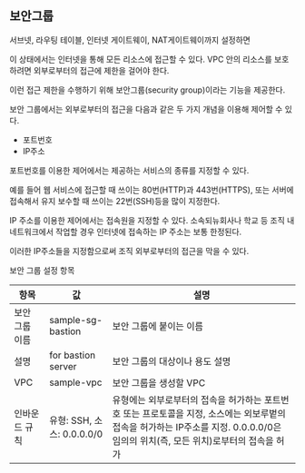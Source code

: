 ## 보안그룹

서브넷, 라우팅 테이블, 인터넷 게이트웨이, NAT게이트웨이까지 설정하면

이 상태에서는 인터넷을 통해 모든 리소스에 접근할 수 있다. VPC 안의 리소스를 보호하려면 외부로부터의 접근에 제한을 걸어야 한다.

이런 접근 제한을 수행하기 위해 보안그룹(security group)이라는 기능을 제공한다.

보안 그룹에서는 외부로부터의 접근을 다음과 같은 두 가지 개념을 이용해 제어할 수 있다.

- 포트번호
- IP주소

포트번호를 이용한 제어에서는 제공하는 서비스의 종류를 지정할 수 있다.

예를 들어 웹 서비스에 접근할 때 쓰이는 80번(HTTP)과 443번(HTTPS), 또는 서버에 접속해서 유지 보수할 때 쓰이는 22번(SSH)등을 많이 지정한다.

IP 주소를 이용한 제어에서는 접속원을 지정할 수 있다. 소속되뉴회사나 학교 등 조직 내 네트워크에서 작업할 경우 인터넷에 접속하는 IP 주소는 보통 한정된다.

이러한 IP주소들을 지정함으로써 조직 외부로부터의 접근을 막을 수 있다.

보안 그룹 설정 항목

| 항목           | 값                         | 설명                                                                                                                                                                               |
| -------------- | -------------------------- | ---------------------------------------------------------------------------------------------------------------------------------------------------------------------------------- |
| 보안 그룹 이름 | sample-sg-bastion          | 보안 그룹에 붙이는 이름                                                                                                                                                            |
| 설명           | for bastion server         | 보안 그룹의 대상이나 용도 설명                                                                                                                                                     |
| VPC            | sample-vpc                 | 보안 그룹을 생성할 VPC                                                                                                                                                             |
| 인바운드 규칙  | 유형: SSH, 소스: 0.0.0.0/0 | 유형에는 외부로부터의 접속을 허가하는 포트번호 또는 프로토콜을 지정, 소스에는 외보루벝의 접속을 허가하는 IP주소를 지정. 0.0.0.0/0은 임의의 위치(즉, 모든 위치)로부터의 접속을 허가 |
